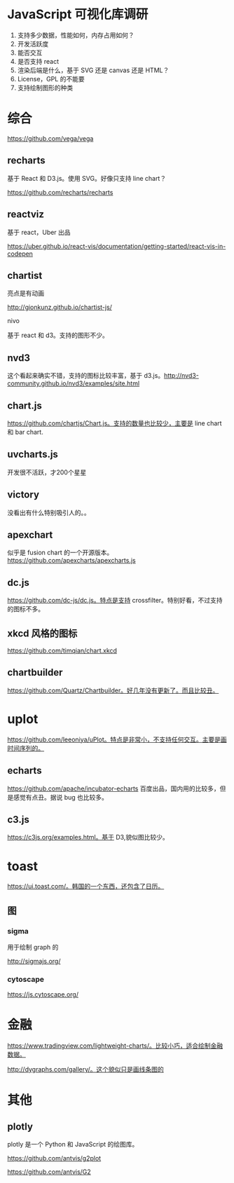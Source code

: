 # JavaScript 可视化库调研

<!--
ID: a07f5c2c-ae0c-4818-bdd3-7479d498fa0f
Status: draft
Date: 2020-05-28T14:09:32
Modified: 2020-05-28T14:09:32
wp_id: 1152
-->

1. 支持多少数据，性能如何，内存占用如何？
2. 开发活跃度
3. 能否交互
4. 是否支持 react
5. 渲染后端是什么，基于 SVG 还是 canvas 还是 HTML？
6. License，GPL 的不能要
7. 支持绘制图形的种类

# 综合

https://github.com/vega/vega

## recharts

基于 React 和 D3.js。使用 SVG。好像只支持 line chart？

https://github.com/recharts/recharts

## reactviz

基于 react，Uber 出品

https://uber.github.io/react-vis/documentation/getting-started/react-vis-in-codepen

## chartist

亮点是有动画

http://gionkunz.github.io/chartist-js/

nivo

基于 react 和 d3。支持的图形不少。

## nvd3

这个看起来确实不错，支持的图标比较丰富，基于 d3.js。http://nvd3-community.github.io/nvd3/examples/site.html

## chart.js

https://github.com/chartjs/Chart.js。支持的数量也比较少，主要是 line chart 和 bar chart.

## uvcharts.js

开发很不活跃，才200个星星

## victory

没看出有什么特别吸引人的。。

## apexchart

似乎是 fusion chart 的一个开源版本。https://github.com/apexcharts/apexcharts.js

## dc.js

https://github.com/dc-js/dc.js。特点是支持 crossfilter。特别好看，不过支持的图标不多。


## xkcd 风格的图标
https://github.com/timqian/chart.xkcd

## chartbuilder

https://github.com/Quartz/Chartbuilder。好几年没有更新了。而且比较丑。

# uplot

https://github.com/leeoniya/uPlot。特点是非常小，不支持任何交互。主要是画时间序列的。

## echarts

https://github.com/apache/incubator-echarts 百度出品，国内用的比较多，但是感觉有点丑。据说 bug 也比较多。

## c3.js

https://c3js.org/examples.html。基于 D3,貌似图比较少。

# toast

https://ui.toast.com/。韩国的一个东西，还包含了日历。

## 图

### sigma

用于绘制 graph 的

http://sigmajs.org/

### cytoscape

https://js.cytoscape.org/

# 金融

https://www.tradingview.com/lightweight-charts/。比较小巧，适合绘制金融数据。

http://dygraphs.com/gallery/。这个貌似只是画线条图的

# 其他

## plotly

plotly 是一个 Python 和 JavaScript 的绘图库。


https://github.com/antvis/g2plot

https://github.com/antvis/G2